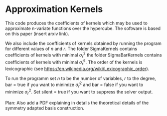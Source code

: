 # Approximation Kernels

This code produces the coefficients of kernels which may be used to approximate n-variate functions over the hypercube. 
The software is based on this paper (insert arxiv link).

We also include the coefficients of kernels obtained by running the program for different values of $n$ and $r$. The folder SigmaKernels contains coefficients of kernels with minimal $\sigma_r^2$ the folder SigmaBarKernels contains coefficients of kernels with minimal $\bar \sigma_r^2$. The order of the kernels is lexicographic (see https://en.wikipedia.org/wiki/Lexicographic_order).

To run the programm set $n$ to be the number of variables, $r$ to the degree, bar = true if you want to minimize $\bar \sigma_r^2$ and bar = false if you want to minimize $\sigma_r^2$. Set silent = true if you want to suppress the solver output. 

Plan: Also add a PDF explaining in details the theoretical details of the symmetry adapted basis construction.
